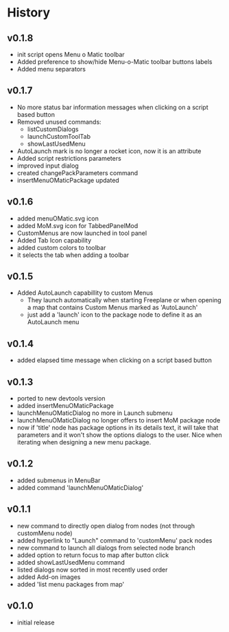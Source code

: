 # History

## v0.1.8

* init script opens Menu o Matic toolbar
* Added preference to show/hide Menu-o-Matic toolbar buttons labels
* Added menu separators
## v0.1.7

* No more status bar information messages when clicking on a script based button
* Removed unused commands:
  * listCustomDialogs
  * launchCustomToolTab
  * showLastUsedMenu
* AutoLaunch mark is no longer a rocket icon, now it is an attribute
* Added script restrictions parameters
* improved input dialog
* created changePackParameters command
* insertMenuOMaticPackage updated

## v0.1.6

* added menuOMatic.svg icon
* added MoM.svg icon for TabbedPanelMod
* CustomMenus are now launched in tool panel
* Added Tab Icon capability
* added custom colors to toolbar
* it selects the tab when adding a toolbar

## v0.1.5

* Added AutoLaunch capabillity to custom Menus
  * They launch automatically when starting Freeplane or when opening a map that contains Custom Menus marked as 'AutoLaunch'
  * just add a 'launch' icon to the package node to define it as an AutoLaunch menu

## v0.1.4

* added elapsed time message when clicking on a script based button

## v0.1.3

* ported to new devtools version
* added insertMenuOMaticPackage
* launchMenuOMaticDialog no more in Launch submenu
* launchMenuOMaticDialog no longer offers to insert MoM package node
* now if 'title' node has package options in its details text, it will take that parameters and it won't show the options dialogs to the user.
Nice when iterating when designing a new menu package.

## v0.1.2

* added submenus in MenuBar
* added command 'launchMenuOMaticDialog'

## v0.1.1

* new command to directly open dialog from nodes (not through customMenu node)
* added hyperlink to "Launch" command to 'customMenu' pack nodes
* new command to launch all dialogs from selected node branch
* added option to return focus to map after button click
* added showLastUsedMenu command
* listed dialogs now sorted in most recently used order
* added Add-on images
* added 'list menu packages from map'

## v0.1.0

* initial release
